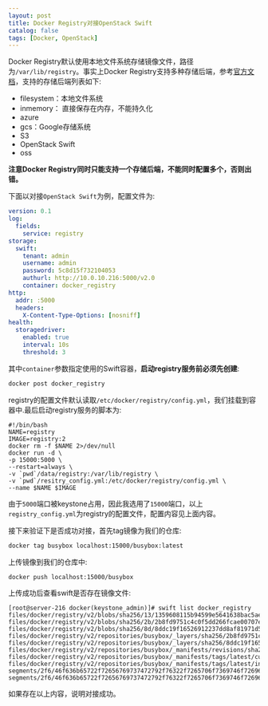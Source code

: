 ```yaml
---
layout: post
title: Docker Registry对接OpenStack Swift
catalog: false
tags: [Docker, OpenStack]
---
```


Docker Registry默认使用本地文件系统存储镜像文件，路径为`/var/lib/registry`。事实上Docker Registry支持多种存储后端，参考[官方文档](https://docs.docker.com/registry/configuration/)，支持的存储后端列表如下:

* filesystem：本地文件系统
* inmemory： 直接保存在内存，不能持久化
* azure
* gcs：Google存储系统
* S3
* OpenStack Swift
* oss

**注意Docker Registry同时只能支持一个存储后端，不能同时配置多个，否则出错。**

下面以对接`OpenStack Swift`为例，配置文件为:

```yaml
version: 0.1
log:
  fields:
    service: registry
storage:
  swift:
    tenant: admin
    username: admin
    password: 5c8d15f732104053
    authurl: http://10.0.10.216:5000/v2.0
    container: docker_registry
http:
  addr: :5000
  headers:
    X-Content-Type-Options: [nosniff]
health:
  storagedriver:
    enabled: true
    interval: 10s
    threshold: 3   
```

其中`container`参数指定使用的Swift容器，**启动registry服务前必须先创建**:

```bash
docker post docker_registry
```

registry的配置文件默认读取`/etc/docker/registry/config.yml`，我们挂载到容器中.最后启动registry服务的脚本为:

```
#!/bin/bash
NAME=registry
IMAGE=registry:2
docker rm -f $NAME 2>/dev/null
docker run -d \
-p 15000:5000 \
--restart=always \
-v `pwd`/data/registry:/var/lib/registry \
-v `pwd`/resitry_config.yml:/etc/docker/registry/config.yml \
--name $NAME $IMAGE
```

由于`5000`端口被keystone占用，因此我选用了`15000`端口，以上`registry_config.yml`为registry的配置文件，配置内容见上面内容。

接下来验证下是否成功对接，首先tag镜像为我们的仓库:

```bash
docker tag busybox localhost:15000/busybox:latest
```

上传镜像到我们的仓库中:

```bash
docker push localhost:15000/busybox
```

上传成功后查看swift是否存在镜像文件:

```
[root@server-216 docker(keystone_admin)]# swift list docker_registry
files/docker/registry/v2/blobs/sha256/13/1359608115b94599e5641638bac5aef1ddfaa79bb96057ebf41ebc8d33acf8a7/data
files/docker/registry/v2/blobs/sha256/2b/2b8fd9751c4c0f5dd266fcae00707e67a2545ef34f9a29354585f93dac906749/data
files/docker/registry/v2/blobs/sha256/8d/8ddc19f16526912237dd8af81971d5e4dd0587907234be2b83e249518d5b673f/data
files/docker/registry/v2/repositories/busybox/_layers/sha256/2b8fd9751c4c0f5dd266fcae00707e67a2545ef34f9a29354585f93dac906749/link
files/docker/registry/v2/repositories/busybox/_layers/sha256/8ddc19f16526912237dd8af81971d5e4dd0587907234be2b83e249518d5b673f/link
files/docker/registry/v2/repositories/busybox/_manifests/revisions/sha256/1359608115b94599e5641638bac5aef1ddfaa79bb96057ebf41ebc8d33acf8a7/link
files/docker/registry/v2/repositories/busybox/_manifests/tags/latest/current/link
files/docker/registry/v2/repositories/busybox/_manifests/tags/latest/index/sha256/1359608115b94599e5641638bac5aef1ddfaa79bb96057ebf41ebc8d33acf8a7/link
segments/2f6/46f636b65722f72656769737472792f76322f7265706f7369746f726965732f62757379626f782f5f75706c6f6164732f38613632643561662d363238622d346437302d383631352d3363613364343931303837632f64617461cf437c04fbdefc097c5950984261db23b345be8f4ddaeafb00b0e85498740177da39a3ee5e6b4b0d3255bfef95601890afd80709/0000000000000001
segments/2f6/46f636b65722f72656769737472792f76322f7265706f7369746f726965732f62757379626f782f5f75706c6f6164732f39396466333866612d653166312d343432662d393939342d6637346336363034623830322f64617461f2f622a0bf17bef3f2fae2745f7cec6f2d736a2384ea2ad0f56286fa76ff114dda39a3ee5e6b4b0d3255bfef95601890afd80709/0000000000000001
```

如果存在以上内容，说明对接成功。
